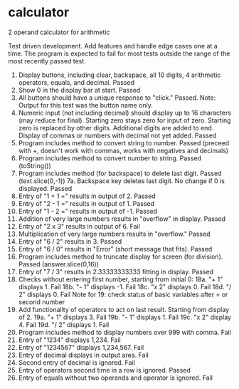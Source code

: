 # calculator
2 operand calculator for arithmetic

Test driven development. Add features and handle edge cases one
  at a time. The program is expected to fail for most tests
  outside the range of the most recently passed test.

1. Display buttons, including clear, backspace, all 10 digits,
     4 arithmetic operators, equals, and decimal. Passed
2. Show 0 in the display bar at start. Passed
3. All buttons should have a unique response to "click." Passed.
     Note: Output for this test was the button name only.
4. Numeric input (not including decimal) should display up
     to 16 characters (may reduce for final). Starting zero stays
     zero for input of zero. Starting zero is replaced by other
     digits. Additional digits are added to end. Display of
     commas or numbers with decimal not yet added. Passed
5. Program includes method to convert string to number. Passed
     (preceed with +, doesn't work with commas, works with
       negatives and decimals)
6. Program includes method to convert number to string. Passed (toString())
7. Program includes method (for backspace) to delete last digit. Passed
       (text.slice(0,-1))
7a. Backspace key deletes last digit. No change if 0 is displayed. Passed
8. Entry of "1 + 1 =" results in output of 2. Passed
9. Entry of "2 - 1 =" results in output of 1. Passed
10. Entry of "1 - 2 =" results in output of -1. Passed
11. Addition of very large numbers results in "overflow" in display. Passed
12. Entry of "2 x 3" results in output of 6. Fail
13. Multiplication of very large numbers results in "overflow." Passed
14. Entry of "6 / 2" results in 3. Passed
15. Entry of "6 / 0" results in "Error" (short message that fits). Passed
16. Program includes method to truncate display for screen
       (for division). Passed (answer.slice(0,16))
17. Entry of "7 / 3" results in 2.33333333333 fitting in display. Passed
18. Checks without entering first number, starting from initial 0:
18a. "+ 1" displays 1. Fail
18b. "- 1" displays -1. Fail
18c. "x 2" displays 0. Fail
18d. "/ 2" displays 0. Fail
Note for 19: check status of basic variables after = or second number
19. Add functionality of operators to act on last result. Starting from
     display of 2.
19a. "+ 1" displays 3. Fail
19b. "- 1" displays 1. Fail
19c. "x 2" display 4. Fail
19d. "/ 2" displays 1. Fail
20. Program includes method to display numbers over 999 with comma. Fail
21. Entry of "1234" displays 1,234. Fail
22. Entry of "1234567" displays 1,234,567. Fail
23. Entry of decimal displays in output area. Fail
24. Second entry of decimal is ignored. Fail
25. Entry of operators second time in a row is ignored. Passed
26. Entry of equals without two operands and operator is ignored. Fail